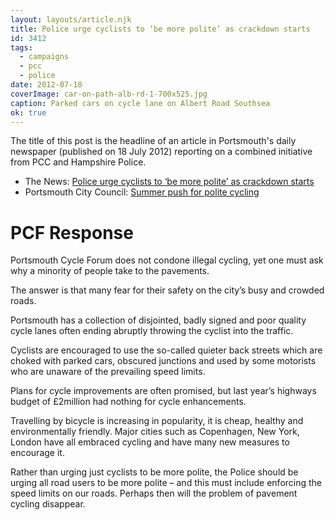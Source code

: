 ```yaml
---
layout: layouts/article.njk
title: Police urge cyclists to ‘be more polite’ as crackdown starts
id: 3412
tags:
  - campaigns
  - pcc
  - police
date: 2012-07-18
coverImage: car-on-path-alb-rd-1-700x525.jpg
caption: Parked cars on cycle lane on Albert Road Southsea
ok: true
---
```


The title of this post is the headline of an article in Portsmouth's daily newspaper (published on 18 July 2012) reporting on a combined initiative from PCC and Hampshire Police.
* The News: [Police urge cyclists to ‘be more polite’ as crackdown starts](https://web.archive.org/web/20120720202312/http://www.portsmouth.co.uk/news/loca)
* Portsmouth City Council: [Summer push for polite cycling](https://web.archive.org/web/20120830101653/https://www.portsmouth.gov.uk/yourcouncil/20694_25772.html)


# PCF Response

Portsmouth Cycle Forum does not condone illegal cycling, yet one must ask why a minority of people take to the pavements.

The answer is that many fear for their safety on the city’s busy and crowded roads.

Portsmouth has a collection of disjointed, badly signed and poor quality cycle lanes often ending abruptly throwing the cyclist into the traffic.

Cyclists are encouraged to use the so-called quieter back streets which are choked with parked cars, obscured junctions and used by some motorists who are unaware of the prevailing speed limits.

Plans for cycle improvements are often promised, but last year’s highways budget of £2million had nothing for cycle enhancements.

Travelling by bicycle is increasing in popularity, it is cheap, healthy and environmentally friendly. Major cities such as Copenhagen, New York, London have all embraced cycling and have many new measures to encourage it.

Rather than urging just cyclists to be more polite, the Police should be urging all road users to be more polite – and this must include enforcing the speed limits on our roads. Perhaps then will the problem of pavement cycling disappear.

